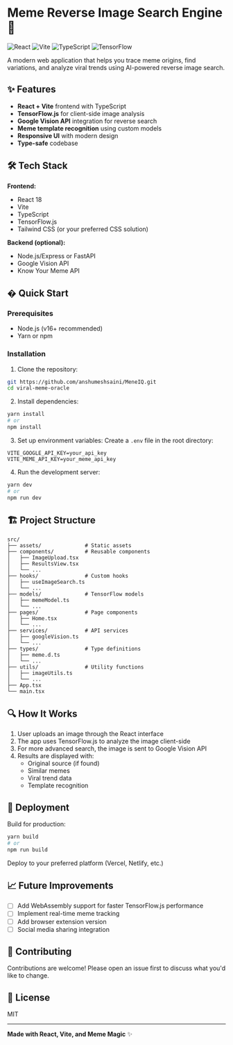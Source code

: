 # **Meme Reverse Image Search Engine** 🚀

![React](https://img.shields.io/badge/React-20232A?style=for-the-badge&logo=react&logoColor=61DAFB)
![Vite](https://img.shields.io/badge/Vite-B73BFE?style=for-the-badge&logo=vite&logoColor=FFD62E)
![TypeScript](https://img.shields.io/badge/TypeScript-007ACC?style=for-the-badge&logo=typescript&logoColor=white)
![TensorFlow](https://img.shields.io/badge/TensorFlow-FF6F00?style=for-the-badge&logo=tensorflow&logoColor=white)

A modern web application that helps you trace meme origins, find variations, and analyze viral trends using AI-powered reverse image search.

## ✨ Features

- **React + Vite** frontend with TypeScript
- **TensorFlow.js** for client-side image analysis
- **Google Vision API** integration for reverse search
- **Meme template recognition** using custom models
- **Responsive UI** with modern design
- **Type-safe** codebase

## 🛠 Tech Stack

**Frontend:**
- React 18
- Vite
- TypeScript
- TensorFlow.js
- Tailwind CSS (or your preferred CSS solution)

**Backend (optional):**
- Node.js/Express or FastAPI
- Google Vision API
- Know Your Meme API

## � Quick Start

### Prerequisites
- Node.js (v16+ recommended)
- Yarn or npm

### Installation

1. Clone the repository:
```bash
git https://github.com/anshumeshsaini/MeneIQ.git
cd viral-meme-oracle
```

2. Install dependencies:
```bash
yarn install
# or
npm install
```

3. Set up environment variables:
Create a `.env` file in the root directory:
```env
VITE_GOOGLE_API_KEY=your_api_key
VITE_MEME_API_KEY=your_meme_api_key
```

4. Run the development server:
```bash
yarn dev
# or
npm run dev
```

## 🏗 Project Structure

```
src/
├── assets/              # Static assets
├── components/          # Reusable components
│   ├── ImageUpload.tsx
│   ├── ResultsView.tsx
│   └── ...
├── hooks/               # Custom hooks
│   ├── useImageSearch.ts
│   └── ...
├── models/              # TensorFlow models
│   ├── memeModel.ts
│   └── ...
├── pages/               # Page components
│   ├── Home.tsx
│   └── ...
├── services/            # API services
│   ├── googleVision.ts
│   └── ...
├── types/               # Type definitions
│   ├── meme.d.ts
│   └── ...
├── utils/               # Utility functions
│   ├── imageUtils.ts
│   └── ...
├── App.tsx
└── main.tsx
```

## 🔍 How It Works

1. User uploads an image through the React interface
2. The app uses TensorFlow.js to analyze the image client-side
3. For more advanced search, the image is sent to Google Vision API
4. Results are displayed with:
   - Original source (if found)
   - Similar memes
   - Viral trend data
   - Template recognition

## 🚀 Deployment

Build for production:
```bash
yarn build
# or
npm run build
```

Deploy to your preferred platform (Vercel, Netlify, etc.)

## 📈 Future Improvements

- [ ] Add WebAssembly support for faster TensorFlow.js performance
- [ ] Implement real-time meme tracking
- [ ] Add browser extension version
- [ ] Social media sharing integration

## 🤝 Contributing

Contributions are welcome! Please open an issue first to discuss what you'd like to change.

## 📜 License

MIT

---

**Made with React, Vite, and Meme Magic** ✨

